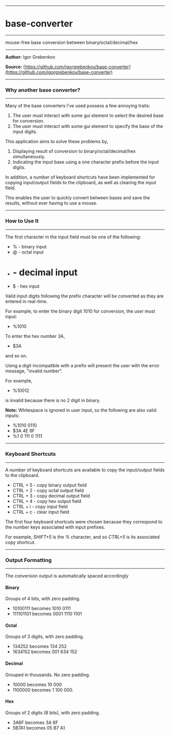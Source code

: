 * * *

# base-converter

* * *

mouse-free base conversion between binary/octal/decimal/hex

* * *

**Author:** Igor Grebenkov

**Source:** [https://github.com/igorgrebenkov/base-converter](https://github.com/igorgrebenkov/base-converter)

* * *

### Why another base converter?

* * *

Many of the base converters I've used possess a few annoying traits:

1.  The user must interact with some gui element to select the desired base for conversion.
2.  The user must interact with some gui element to specify the base of the input digits.

This application aims to solve these problems by,

1.  Displaying result of conversion to binary/octal/decimal/hex simultaneously.
2.  Indicating the input base using a one character prefix before the input digits.

In addition, a number of keyboard shortcuts have been implemented for copying input/output fields to the clipboard, as well as clearing the input field.

This enables the user to quickly convert between bases and save the results, without ever having to use a mouse.

* * *

### How to Use It

* * *

The first character in the input field must be one of the following:

*   % - binary input
*   @ - octal input
*   # - decimal input
*   $ - hex input

Valid input digits following the prefix character will be converted as they are entered in real-time.

For example, to enter the binary digit 1010 for conversion, the user must input:

*   %1010

To enter the hex number 3A,

*   $3A

and so on.

Using a digit incompatible with a prefix will present the user with the error message, "invalid number".

For example,

*   %10012

is invalid because there is no 2 digit in binary.

**Note:** Whitespace is ignored in user input, so the following are also valid inputs:

*   %1010 0110
*   $3A 4E 6F
*   %1 0 111 0 1111

* * *

### Keyboard Shortcuts

* * *

A number of keyboard shortcuts are available to copy the input/output fields to the clipboard.

*   CTRL + 5 - copy binary output field
*   CTRL + 2 - copy octal output field
*   CTRL + 3 - copy decimal output field
*   CTRL + 4 - copy hex output field
*   CTRL + i - copy input field
*   CTRL + c - clear input field

The first four keyboard shortcuts were chosen because they correspond to the number keys associated with input prefixes.

For example, *SHIFT+5* is the *%* character, and so *CTRL+5* is its associated copy shortcut.

* * *

### Output Formatting

* * *

The conversion output is automatically spaced accordingly

#### Binary

Groups of 4 bits, with zero padding.

*   10100111 becomes 1010 0111
*   111101101 becomes 0001 1110 1101

#### Octal

Groups of 3 digits, with zero padding.

*   134252 becomes 134 252
*   1634152 becomes 001 634 152

#### Decimal

Grouped in thousands. No zero padding.

*   10000 becomes 10 000
*   1100000 becomes 1 100 000.

#### Hex

Groups of 2 digits (8 bits), with zero padding.

*   3A6F becomes 3A 6F
*   5B7A1 becomes 05 B7 A1